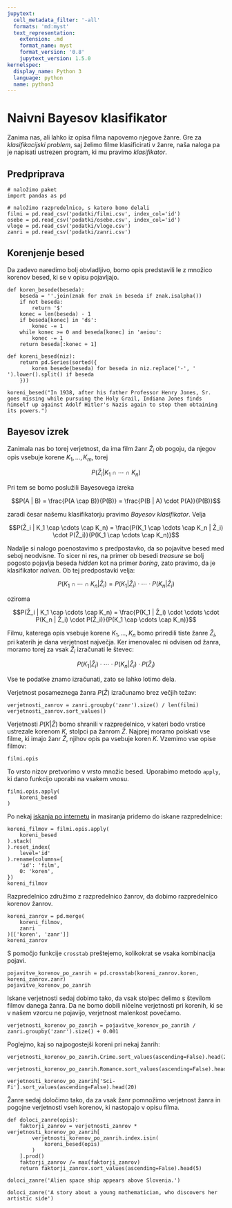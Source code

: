 ```yaml
---
jupytext:
  cell_metadata_filter: '-all'
  formats: 'md:myst'
  text_representation:
    extension: .md
    format_name: myst
    format_version: '0.8'
    jupytext_version: 1.5.0
kernelspec:
  display_name: Python 3
  language: python
  name: python3
---
```


# Naivni Bayesov klasifikator

Zanima nas, ali lahko iz opisa filma napovemo njegove žanre. Gre za _klasifikacijski problem_, saj želimo filme klasificirati v žanre, naša naloga pa je napisati ustrezen program, ki mu pravimo _klasifikator_.

## Predpriprava

```{code-cell}
# naložimo paket
import pandas as pd

# naložimo razpredelnico, s katero bomo delali
filmi = pd.read_csv('podatki/filmi.csv', index_col='id')
osebe = pd.read_csv('podatki/osebe.csv', index_col='id')
vloge = pd.read_csv('podatki/vloge.csv')
zanri = pd.read_csv('podatki/zanri.csv')
```

## Korenjenje besed

Da zadevo naredimo bolj obvladljivo, bomo opis predstavili le z množico korenov besed, ki se v opisu pojavljajo.

```{code-cell}
def koren_besede(beseda):
    beseda = ''.join(znak for znak in beseda if znak.isalpha())
    if not beseda:
        return '$'
    konec = len(beseda) - 1
    if beseda[konec] in 'ds':
        konec -= 1
    while konec >= 0 and beseda[konec] in 'aeiou':
        konec -= 1
    return beseda[:konec + 1]

def koreni_besed(niz):
    return pd.Series(sorted({
        koren_besede(beseda) for beseda in niz.replace('-', ' ').lower().split() if beseda
    }))
```

```{code-cell}
koreni_besed("In 1938, after his father Professor Henry Jones, Sr. goes missing while pursuing the Holy Grail, Indiana Jones finds himself up against Adolf Hitler's Nazis again to stop them obtaining its powers.")
```

## Bayesov izrek

Zanimala nas bo torej verjetnost, da ima film žanr $Ž_i$ ob pogoju, da njegov opis vsebuje korene $K_1, \ldots, K_m$, torej

$$P(Ž_i | K_1 \cap \cdots \cap K_n)$$

Pri tem se bomo poslužili Bayesovega izreka

$$P(A | B) = \frac{P(A \cap B)}{P(B)} = \frac{P(B | A) \cdot P(A)}{P(B)}$$

zaradi česar našemu klasifikatorju pravimo _Bayesov klasifikator_. Velja

$$P(Ž_i | K_1 \cap \cdots \cap K_n) = \frac{P(K_1 \cap \cdots \cap K_n | Ž_i) \cdot P(Ž_i)}{P(K_1 \cap \cdots \cap K_n)}$$

Nadalje si nalogo poenostavimo s predpostavko, da so pojavitve besed med seboj neodvisne. To sicer ni res, na primer ob besedi _treasure_ se bolj pogosto pojavlja beseda _hidden_ kot na primer _boring_, zato pravimo, da je klasifikator _naiven_. Ob tej predpostavki velja:

$$P(K_1 \cap \cdots \cap K_n | Ž_i) = P(K_1 | Ž_i) \cdot \cdots \cdot P(K_n | Ž_i)$$

oziroma

$$P(Ž_i | K_1 \cap \cdots \cap K_n) = \frac{P(K_1 | Ž_i) \cdot \cdots \cdot P(K_n | Ž_i) \cdot P(Ž_i)}{P(K_1 \cap \cdots \cap K_n)}$$

Filmu, katerega opis vsebuje korene $K_1, \dots, K_n$ bomo priredili tiste žanre $Ž_i$, pri katerih je dana verjetnost največja. Ker imenovalec ni odvisen od žanra, moramo torej za vsak $Ž_i$ izračunati le števec:

$$P(K_1 | Ž_i) \cdot \cdots \cdot P(K_n | Ž_i) \cdot P(Ž_i)$$

Vse te podatke znamo izračunati, zato se lahko lotimo dela.

Verjetnost posameznega žanra $P(Ž)$ izračunamo brez večjih težav:

```{code-cell}
verjetnosti_zanrov = zanri.groupby('zanr').size() / len(filmi)
verjetnosti_zanrov.sort_values()
```

Verjetnosti $P(K|Ž)$ bomo shranili v razpredelnico, v kateri bodo vrstice ustrezale korenom $K$, stolpci pa žanrom $Ž$. Najprej moramo poiskati vse filme, ki imajo žanr $Ž$, njihov opis pa vsebuje koren $K$. Vzemimo vse opise filmov:

```{code-cell}
filmi.opis
```

To vrsto nizov pretvorimo v vrsto množic besed. Uporabimo metodo `apply`, ki dano funkcijo uporabi na vsakem vnosu.

```{code-cell}
filmi.opis.apply(
    koreni_besed
)
```

Po nekaj [iskanja po internetu](https://stackoverflow.com/questions/30885005/pandas-series-of-lists-to-one-series) in masiranja pridemo do iskane razpredelnice:

```{code-cell}
koreni_filmov = filmi.opis.apply(
    koreni_besed
).stack(
).reset_index(
    level='id'
).rename(columns={
    'id': 'film',
    0: 'koren',
})
koreni_filmov
```

Razpredelnico združimo z razpredelnico žanrov, da dobimo razpredelnico korenov žanrov.

```{code-cell}
koreni_zanrov = pd.merge(
    koreni_filmov,
    zanri
)[['koren', 'zanr']]
koreni_zanrov
```

S pomočjo funkcije `crosstab` preštejemo, kolikokrat se vsaka kombinacija pojavi.

```{code-cell}
pojavitve_korenov_po_zanrih = pd.crosstab(koreni_zanrov.koren, koreni_zanrov.zanr)
pojavitve_korenov_po_zanrih
```

Iskane verjetnosti sedaj dobimo tako, da vsak stolpec delimo s številom filmov danega žanra. Da ne bomo dobili ničelne verjetnosti pri korenih, ki se v našem vzorcu ne pojavijo, verjetnost malenkost povečamo.

```{code-cell}
verjetnosti_korenov_po_zanrih = pojavitve_korenov_po_zanrih / zanri.groupby('zanr').size() + 0.001
```

Poglejmo, kaj so najpogostejši koreni pri nekaj žanrih:

```{code-cell}
verjetnosti_korenov_po_zanrih.Crime.sort_values(ascending=False).head(20)
```

```{code-cell}
verjetnosti_korenov_po_zanrih.Romance.sort_values(ascending=False).head(20)
```

```{code-cell}
verjetnosti_korenov_po_zanrih['Sci-Fi'].sort_values(ascending=False).head(20)
```

Žanre sedaj določimo tako, da za vsak žanr pomnožimo verjetnost žanra in pogojne verjetnosti vseh korenov, ki nastopajo v opisu filma.

```{code-cell}
def doloci_zanre(opis):
    faktorji_zanrov = verjetnosti_zanrov * verjetnosti_korenov_po_zanrih[
        verjetnosti_korenov_po_zanrih.index.isin(
            koreni_besed(opis)
        )
    ].prod()
    faktorji_zanrov /= max(faktorji_zanrov)
    return faktorji_zanrov.sort_values(ascending=False).head(5)
```

```{code-cell}
doloci_zanre('Alien space ship appears above Slovenia.')
```

```{code-cell}
doloci_zanre('A story about a young mathematician, who discovers her artistic side')
```
